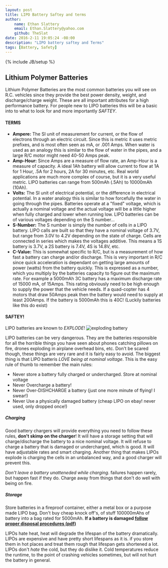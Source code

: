 ```yaml
---
layout: post
title: LIPO Battery Saftey and terms
author:
    name: Ethan Slattery
    email: Ethan.Slattery@yahoo.com
    github: TheSlat
date: 2016-2-11 19:05:24 -08:00
description: "LIPO battery saftey and Terms"
tags: [Battery, Safety]
---
```

{% include JB/setup %}
## Lithium Polymer Batteries ##
Lithium Polymer Batteries are the most common batteries you will see on R.C. vehicles since they provide the best power density, weight, and discharge/charge weight. These are all important attributes for a high performance battery. For people new to LIPO batteries this will be a basic into to what to look for and more importantly *SAFTEY*.

#### TERMS
   * **Ampere:** The SI unit of measurement for current, or the flow of electrons through an electric circuit. Since this is metric it uses metric prefixes, and is most often seen as mA, or .001 Amps. When water is used as an analogy this is similar to the flow of water in the pipes, and a large R/C motor might need 40-50 Amps peak.
   * **Amp-Hour:** Since Amps are a measure of flow rate, an Amp-Hour is a measure of capacity. A ideal 1Ah battery will allow current to flow at 1A for 1 Hour, .5A for 2 hours, 2A for 30 minutes, etc. Real world applications are much more complex of course, but it is a very useful metric. LIPO batteries can range from 500mAh (.5Ah) to 10000mAh (10Ah).
   * **Volts:** The SI unit of electrical potential, or the difference in electrical potential. In a water analogy this is similar to how forcefully the water in going through the pipes. Batteries operate at a "fixed" voltage, which is actually a nominal voltage and the actual voltage will be a little higher when fully charged and lower when running low. LIPO batteries can be of various voltages depending on the S number... 
   * **S-Number:** The S number is simply the number of cells in a LIPO battery. LIPO calls are built so that they have a nominal voltage of 3.7V, but range from 3.0V to 4.2V depending on the state of charge. Cells are connected in series which makes the voltages additive. This means a 1S battery is 3.7V, a 2S battery is 7.4V, 4S is 14.8V, etc. 
   * **C-Value:** This is somewhat specific to R/C, but is a measurement of how fast a battery can charge and/or discharge. This is very important in R/C since quick acceleration is dependant on getting large amounts of power (watts) from the battery quickly. This is expressed as a number, which you multiply by the batteries capacity to figure out the maximum rate. For example a 5000mAh 3C battery has a maximum discharge rate of 15000 mA, of 15Amps. This rating obviously need to be high enough to supply the power that the vehicle needs. If a quad-copter has 4 motors that draw 50Amps peak then the battery would need to supply at least 200Amps. If the battery is 5000mAh this is 40C! (Luckily batteries like this do exist)
   
#### SAFTEY!
LIPO batteries are known to *EXPLODE*!
![exploding battery](https://i.ytimg.com/vi/-DcpANRFrI4/hqdefault.jpg)

LIPO batteries can be very dangerous. They are the batteries responsible for all the horrible things you have seen about phones catching pillows on fire, drones exploding in airplane overhead bins, etc. Don't be scared though, these things are very rare and it is fairly easy to avoid. The biggest thing is that LIPO batteris *LOVE being at nominal voltage*. This is the easy rule of thumb to remember the main rules:
+ Never store a battery fully charged or undercharged. Store at nominal voltage
+ Never Overcharge a battery!
+ Never Over-DISHCHARGE a battery (just one more minute of flying! I swear!)
+ Never Use a physically damaged battery (cheap LIPO on ebay! never used, only dropped once!)

##### Charging
Good battery chargers will provide everything you need to follow these rules, **don't skimp on the charger**! It will have a storage setting that will charge/discharge the battery to a nice nominal voltage. It will refuse to charge a battery that is damaged or undercharged, which is good. It will have adjustable rates and smart charging. Another thing that makes LIPOs explode is charging the cells in an unbalanced way, and a good charger will prevent this.

*Don't leave a battery unatteneded while charging*. failures happen rarely, but happen fast if they do. Charge away from things that don't do well with being on fire.

##### Storage
Store batteries in a fireproof container, either a metal box or a purpose made LIPO bag. Don't buy cheap knock off's, of stuff 100000mAhs of battery into a bag rated for 5000mAh. **If a battery is damaged [follow proper disposal procedures (pdf)](http://konarcflyers.com/Lipo-Disposal.pdf)**

LIPOs hate heat, heat will degrade the lifespan of the battery dramatically. LIPOs are expensive and have pretty short lifespans as it is. if you store them in hot places and treat them rough that lifespan gets shortened a lot. LIPOs don't *hate* the cold, but they do dislike it. Cold temperatures reduce the runtime, to the point of crashing vehicles sometimes, but will not hurt the battery in general.
